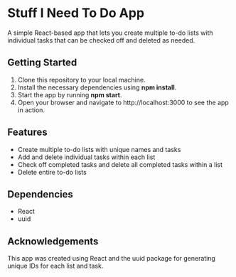 # Stuff I Need To Do App

A simple React-based app that lets you create multiple to-do lists with individual tasks that can be checked off and deleted as needed.

## Getting Started

1. Clone this repository to your local machine.
2. Install the necessary dependencies using **npm install**.
3. Start the app by running **npm start**.
4. Open your browser and navigate to http://localhost:3000 to see the app in action.

## Features

- Create multiple to-do lists with unique names and tasks
- Add and delete individual tasks within each list
- Check off completed tasks and delete all completed tasks within a list
- Delete entire to-do lists

## Dependencies

- React
- uuid

## Acknowledgements

This app was created using React and the uuid package for generating unique IDs for each list and task.
